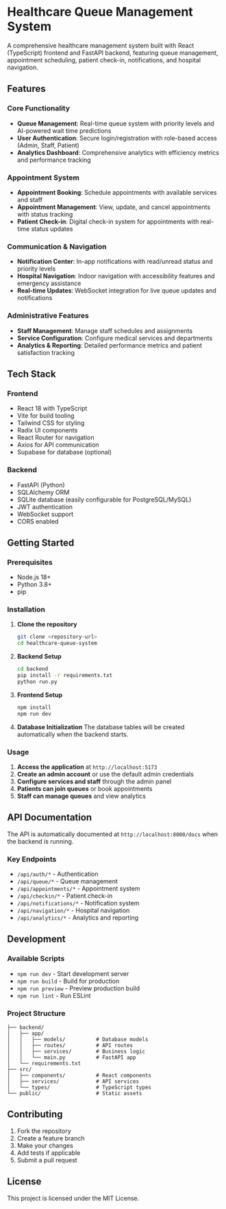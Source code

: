 # Healthcare Queue Management System

A comprehensive healthcare management system built with React (TypeScript) frontend and FastAPI backend, featuring queue management, appointment scheduling, patient check-in, notifications, and hospital navigation.

## Features

### Core Functionality
- **Queue Management**: Real-time queue system with priority levels and AI-powered wait time predictions
- **User Authentication**: Secure login/registration with role-based access (Admin, Staff, Patient)
- **Analytics Dashboard**: Comprehensive analytics with efficiency metrics and performance tracking

### Appointment System
- **Appointment Booking**: Schedule appointments with available services and staff
- **Appointment Management**: View, update, and cancel appointments with status tracking
- **Patient Check-in**: Digital check-in system for appointments with real-time status updates

### Communication & Navigation
- **Notification Center**: In-app notifications with read/unread status and priority levels
- **Hospital Navigation**: Indoor navigation with accessibility features and emergency assistance
- **Real-time Updates**: WebSocket integration for live queue updates and notifications

### Administrative Features
- **Staff Management**: Manage staff schedules and assignments
- **Service Configuration**: Configure medical services and departments
- **Analytics & Reporting**: Detailed performance metrics and patient satisfaction tracking

## Tech Stack

### Frontend
- React 18 with TypeScript
- Vite for build tooling
- Tailwind CSS for styling
- Radix UI components
- React Router for navigation
- Axios for API communication
- Supabase for database (optional)

### Backend
- FastAPI (Python)
- SQLAlchemy ORM
- SQLite database (easily configurable for PostgreSQL/MySQL)
- JWT authentication
- WebSocket support
- CORS enabled

## Getting Started

### Prerequisites
- Node.js 18+
- Python 3.8+
- pip

### Installation

1. **Clone the repository**
   ```bash
   git clone <repository-url>
   cd healthcare-queue-system
   ```

2. **Backend Setup**
   ```bash
   cd backend
   pip install -r requirements.txt
   python run.py
   ```

3. **Frontend Setup**
   ```bash
   npm install
   npm run dev
   ```

4. **Database Initialization**
   The database tables will be created automatically when the backend starts.

### Usage

1. **Access the application** at `http://localhost:5173`
2. **Create an admin account** or use the default admin credentials
3. **Configure services and staff** through the admin panel
4. **Patients can join queues** or book appointments
5. **Staff can manage queues** and view analytics

## API Documentation

The API is automatically documented at `http://localhost:8000/docs` when the backend is running.

### Key Endpoints
- `/api/auth/*` - Authentication
- `/api/queue/*` - Queue management
- `/api/appointments/*` - Appointment system
- `/api/checkin/*` - Patient check-in
- `/api/notifications/*` - Notification system
- `/api/navigation/*` - Hospital navigation
- `/api/analytics/*` - Analytics and reporting

## Development

### Available Scripts
- `npm run dev` - Start development server
- `npm run build` - Build for production
- `npm run preview` - Preview production build
- `npm run lint` - Run ESLint

### Project Structure
```
├── backend/
│   ├── app/
│   │   ├── models/          # Database models
│   │   ├── routes/          # API routes
│   │   ├── services/        # Business logic
│   │   └── main.py          # FastAPI app
│   └── requirements.txt
├── src/
│   ├── components/          # React components
│   ├── services/            # API services
│   └── types/               # TypeScript types
└── public/                  # Static assets
```

## Contributing

1. Fork the repository
2. Create a feature branch
3. Make your changes
4. Add tests if applicable
5. Submit a pull request

## License

This project is licensed under the MIT License.
